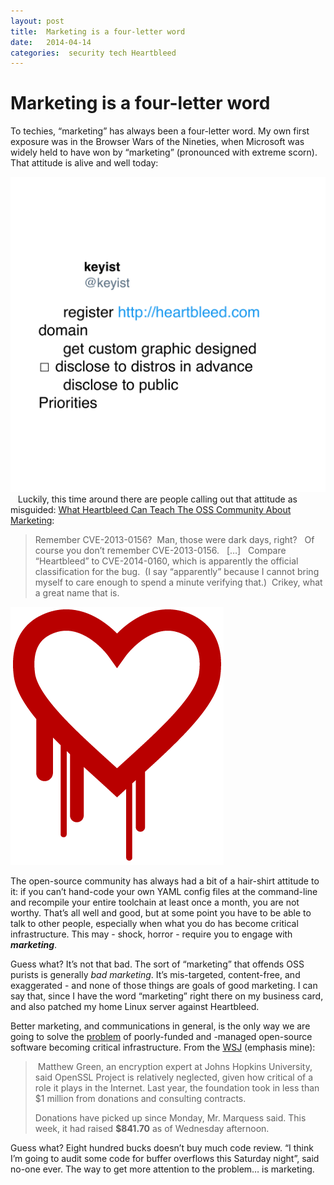 ```yaml
---
layout: post
title:  Marketing is a four-letter word 
date:   2014-04-14 
categories:  security tech Heartbleed 
---
```


# Marketing is a four-letter word


To techies, “marketing” has always been a four-letter word. My own first exposure was in the Browser Wars of the Nineties, when Microsoft was widely held to have won by “marketing” (pronounced with extreme scorn). That attitude is alive and well today:  

![](/images/tweet-453388980545810432.png)
  
Luckily, this time around there are people calling out that attitude as misguided: [What Heartbleed Can Teach The OSS Community About Marketing](http://www.kalzumeus.com/2014/04/09/what-heartbleed-can-teach-the-oss-community-about-marketing/):

> Remember CVE-2013-0156?  Man, those were dark days, right?
> 
> Of course you don’t remember CVE-2013-0156.
> 
> […]
> 
> Compare “Heartbleed” to CVE-2014-0160, which is apparently the official classification for the bug.  (I say “apparently” because I cannot bring myself to care enough to spend a minute verifying that.)  Crikey, what a great name that is.  

 ![](/images/unknown_filename.226.png) 

The open-source community has always had a bit of a hair-shirt attitude to it: if you can’t hand-code your own YAML config files at the command-line and recompile your entire toolchain at least once a month, you are not worthy. That’s all well and good, but at some point you have to be able to talk to other people, especially when what you do has become critical infrastructure. This may - shock, horror - require you to engage with ***marketing***.  

Guess what? It’s not that bad. The sort of “marketing” that offends OSS purists is generally *bad marketing*. It’s mis-targeted, content-free, and exaggerated - and none of those things are goals of good marketing. I can say that, since I have the word “marketing” right there on my business card, and also patched my home Linux server against Heartbleed.  

Better marketing, and communications in general, is the only way we are going to solve the [problem](http://dankaminsky.com/2014/04/10/heartbleed/ "Be Still My Breaking Heart") of poorly-funded and -managed open-source software becoming critical infrastructure. From the [WSJ](http://online.wsj.com/news/articles/SB10001424052702303873604579491350251315132#printMode "After Heartbleed Bug, a Race to Plug Internet Hole") (emphasis mine):

> Matthew Green, an encryption expert at Johns Hopkins University, said OpenSSL Project is relatively neglected, given how critical of a role it plays in the Internet. Last year, the foundation took in less than $1 million from donations and consulting contracts.
> 
> Donations have picked up since Monday, Mr. Marquess said. This week, it had raised **$841.70** as of Wednesday afternoon. 

Guess what? Eight hundred bucks doesn’t buy much code review. “I think I’m going to audit some code for buffer overflows this Saturday night”, said no-one ever. The way to get more attention to the problem… is marketing.

                                        